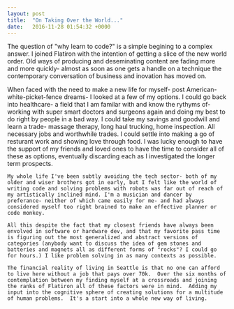 ```yaml
---
layout: post
title:  "On Taking Over the World..."
date:   2016-11-28 01:54:32 +0000
---
```


The question of "why learn to code?" is a simple begining to a complex answer.  I joined Flatiron with the intention of getting a slice of the new world order. Old ways of producing and deseminating content are fading more and more quickly- almost as soon as one gets a handle on a technique the contemporary conversation of business and inovation has moved on. 

  When faced with the need to make a new life for myself- post American-white-picket-fence dreams- I looked at a few of my options.  I could go back into healthcare- a field that I am familar with and know the rythyms of- working with super smart doctors and surgeons again and doing my best to do right by people in a bad way.  I could take my savings and goodwill and learn a trade- massage therapy, long haul trucking, home inspection. All necessary jobs and worthwhile trades. I could settle into making a go of resturant work and showing love through food. I was lucky enough to have the support of my friends and loved ones to have the time to consider all of these as options, eventually discarding each as I investigated the longer term prospects. 
	
	My whole life I've been subtly avoiding the tech sector- both of my older and wiser brothers got in early, but I felt like the world of writing code and solving problems with robots was far out of reach of my artistically inclined mind. I'm a musician and dancer by preferance- neither of which came easily for me- and had always considered myself too right brained to make an effective planner or code monkey.  
	
	All this despite the fact that my closest friends have always been envolved in software or hardware dev, and that my favorite pass time is figuring out the most generalized and abstract versions of categories (anybody want to discuss the idea of gem stones and batteries and magnets all as different forms of "rocks"? I could go for hours.) I like problem solving in as many contexts as possible.  
	
	The financial reality of living in Seattle is that no one can afford to live here without a job that pays over 70k.  Over the six months of contemplation between my finding myself at a crossroads and joining the ranks of Flatiron all of these factors were in mind.  Adding my input into the cognitive sphere of creating solutions for a multitude of human problems.  It's a start into a whole new way of living.
